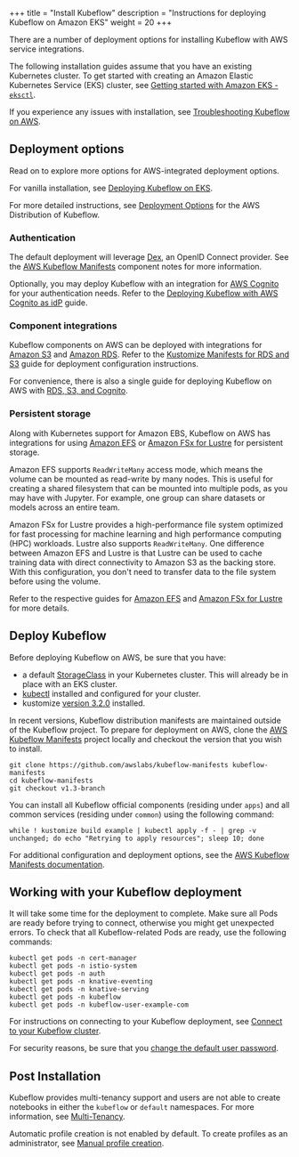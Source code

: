 +++
title = "Install Kubeflow"
description = "Instructions for deploying Kubeflow on Amazon EKS"
weight = 20
+++

There are a number of deployment options for installing Kubeflow with AWS service integrations.

The following installation guides assume that you have an existing Kubernetes cluster. To get started with creating an Amazon Elastic Kubernetes Service (EKS) cluster, see [Getting started with Amazon EKS - `eksctl`](https://docs.aws.amazon.com/eks/latest/userguide/getting-started-eksctl.html). 

If you experience any issues with installation, see [Troubleshooting Kubeflow on AWS](/docs/distributions/aws/troubleshooting-aws).

## Deployment options

Read on to explore more options for AWS-integrated deployment options. 

For vanilla installation, see [Deploying Kubeflow on EKS](https://github.com/awslabs/kubeflow-manifests/tree/main/docs/deployment/vanilla). 

For more detailed instructions, see [Deployment Options](https://github.com/awslabs/kubeflow-manifests/tree/main/docs/deployment#deployment-options) for the AWS Distribution of Kubeflow.

### Authentication

The default deployment will leverage [Dex](https://dexidp.io/), an OpenID Connect provider. See the [AWS Kubeflow Manifests](https://github.com/awslabs/kubeflow-manifests#dex) component notes for more information.

Optionally, you may deploy Kubeflow with an integration for [AWS Cognito](https://aws.amazon.com/cognito/) for your authentication needs. Refer to the [Deploying Kubeflow with AWS Cognito as idP](https://github.com/awslabs/kubeflow-manifests/tree/v1.3-branch/distributions/aws/examples/cognito) guide.

### Component integrations

Kubeflow components on AWS can be deployed with integrations for [Amazon S3](https://aws.amazon.com/s3/) and [Amazon RDS](https://aws.amazon.com/rds/). Refer to the [Kustomize Manifests for RDS and S3](https://github.com/awslabs/kubeflow-manifests/tree/v1.3-branch/distributions/aws/examples/rds-s3) guide for deployment configuration instructions.

For convenience, there is also a single guide for deploying Kubeflow on AWS with [RDS, S3, and Cognito](https://github.com/awslabs/kubeflow-manifests/tree/v1.3-branch/distributions/aws/examples/cognito-rds-s3).

### Persistent storage

Along with Kubernetes support for Amazon EBS, Kubeflow on AWS has integrations for using [Amazon EFS](https://aws.amazon.com/efs/) or [Amazon FSx for Lustre](https://aws.amazon.com/fsx/lustre/) for persistent storage.

Amazon EFS supports `ReadWriteMany` access mode, which means the volume can be mounted as read-write by many nodes. This is useful for creating a shared filesystem that can be mounted into multiple pods, as you may have with Jupyter. For example, one group can share datasets or models across an entire team.

Amazon FSx for Lustre provides a high-performance file system optimized for fast processing for machine learning and high performance computing (HPC) workloads.  Lustre also supports `ReadWriteMany`. One difference between Amazon EFS and Lustre is that Lustre can be used to cache training data with direct connectivity to Amazon S3 as the backing store. With this configuration, you don't need to transfer data to the file system before using the volume.

Refer to the respective guides for [Amazon EFS](https://github.com/awslabs/kubeflow-manifests/tree/v1.3-branch/distributions/aws/examples/storage/efs) and [Amazon FSx for Lustre](https://github.com/awslabs/kubeflow-manifests/tree/v1.3-branch/distributions/aws/examples/storage/fsx-for-lustre) for more details.

## Deploy Kubeflow

Before deploying Kubeflow on AWS, be sure that you have: 

* a default [StorageClass](https://kubernetes.io/docs/concepts/storage/storage-classes/) in your Kubernetes cluster. This will already be in place with an EKS cluster.
* [kubectl](https://kubernetes.io/docs/tasks/tools/#kubectl) installed and configured for your cluster.
* kustomize [version 3.2.0](https://github.com/kubernetes-sigs/kustomize/releases/tag/v3.2.0) installed.

In recent versions, Kubeflow distribution manifests are maintained outside of the Kubeflow project. To prepare for deployment on AWS, clone the [AWS Kubeflow Manifests](https://github.com/awslabs/kubeflow-manifests) project locally and checkout the version that you wish to install.

```shell
git clone https://github.com/awslabs/kubeflow-manifests kubeflow-manifests
cd kubeflow-manifests
git checkout v1.3-branch
```

You can install all Kubeflow official components (residing under `apps`) and all common services (residing under `common`) using the following command:

```shell
while ! kustomize build example | kubectl apply -f - | grep -v unchanged; do echo "Retrying to apply resources"; sleep 10; done
```

For additional configuration and deployment options, see the [AWS Kubeflow Manifests documentation](https://github.com/awslabs/kubeflow-manifests/#installation).

## Working with your Kubeflow deployment

It will take some time for the deployment to complete. Make sure all Pods are ready before trying to connect, otherwise you might get unexpected errors. To check that all Kubeflow-related Pods are ready, use the following commands:

```shell
kubectl get pods -n cert-manager
kubectl get pods -n istio-system
kubectl get pods -n auth
kubectl get pods -n knative-eventing
kubectl get pods -n knative-serving
kubectl get pods -n kubeflow
kubectl get pods -n kubeflow-user-example-com
```

For instructions on connecting to your Kubeflow deployment, see [Connect to your Kubeflow cluster](https://github.com/awslabs/kubeflow-manifests/#connect-to-your-kubeflow-cluster).

For security reasons, be sure that you [change the default user password](https://github.com/awslabs/kubeflow-manifests/#change-default-user-password).

## Post Installation

Kubeflow provides multi-tenancy support and users are not able to create notebooks in either the `kubeflow` or `default` namespaces. For more information, see [Multi-Tenancy](https://www.kubeflow.org/docs/components/multi-tenancy/). 

Automatic profile creation is not enabled by default. To create profiles as an administrator, see [Manual profile creation](https://www.kubeflow.org/docs/components/multi-tenancy/getting-started/#manual-profile-creation).

